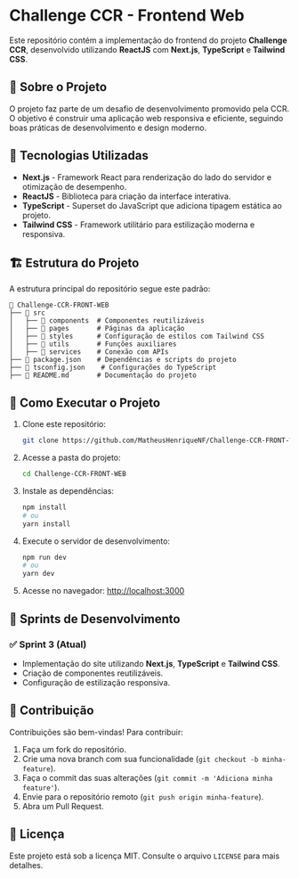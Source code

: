 # Challenge CCR - Frontend Web

Este repositório contém a implementação do frontend do projeto **Challenge CCR**, desenvolvido utilizando **ReactJS** com **Next.js**, **TypeScript** e **Tailwind CSS**.

## 📌 Sobre o Projeto

O projeto faz parte de um desafio de desenvolvimento promovido pela CCR. O objetivo é construir uma aplicação web responsiva e eficiente, seguindo boas práticas de desenvolvimento e design moderno.

## 🚀 Tecnologias Utilizadas

- **Next.js** - Framework React para renderização do lado do servidor e otimização de desempenho.
- **ReactJS** - Biblioteca para criação da interface interativa.
- **TypeScript** - Superset do JavaScript que adiciona tipagem estática ao projeto.
- **Tailwind CSS** - Framework utilitário para estilização moderna e responsiva.

## 🏗 Estrutura do Projeto

A estrutura principal do repositório segue este padrão:

```
📂 Challenge-CCR-FRONT-WEB
├── 📂 src
│   ├── 📂 components  # Componentes reutilizáveis
│   ├── 📂 pages       # Páginas da aplicação
│   ├── 📂 styles      # Configuração de estilos com Tailwind CSS
│   ├── 📂 utils       # Funções auxiliares
│   ├── 📂 services    # Conexão com APIs
├── 📄 package.json    # Dependências e scripts do projeto
├── 📄 tsconfig.json    # Configurações do TypeScript
├── 📄 README.md       # Documentação do projeto
```

## 🔧 Como Executar o Projeto

1. Clone este repositório:
   ```sh
   git clone https://github.com/MatheusHenriqueNF/Challenge-CCR-FRONT-WEB.git
   ```
2. Acesse a pasta do projeto:
   ```sh
   cd Challenge-CCR-FRONT-WEB
   ```
3. Instale as dependências:
   ```sh
   npm install
   # ou
   yarn install
   ```
4. Execute o servidor de desenvolvimento:
   ```sh
   npm run dev
   # ou
   yarn dev
   ```
5. Acesse no navegador: [http://localhost:3000](http://localhost:3000)

## 📅 Sprints de Desenvolvimento

### ✅ Sprint 3 (Atual)
- Implementação do site utilizando **Next.js**, **TypeScript** e **Tailwind CSS**.
- Criação de componentes reutilizáveis.
- Configuração de estilização responsiva.

## 📌 Contribuição

Contribuições são bem-vindas! Para contribuir:
1. Faça um fork do repositório.
2. Crie uma nova branch com sua funcionalidade (`git checkout -b minha-feature`).
3. Faça o commit das suas alterações (`git commit -m 'Adiciona minha feature'`).
4. Envie para o repositório remoto (`git push origin minha-feature`).
5. Abra um Pull Request.

## 📝 Licença

Este projeto está sob a licença MIT. Consulte o arquivo `LICENSE` para mais detalhes.

